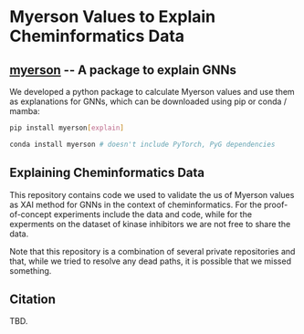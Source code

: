 # Myerson Values to Explain Cheminformatics Data

## [myerson]() -- A package to explain GNNs
We developed a python package to calculate Myerson values and use them as explanations for GNNs, which can be downloaded using pip or conda / mamba:

```sh
pip install myerson[explain]
```
```sh
conda install myerson # doesn't include PyTorch, PyG dependencies
```

## Explaining Cheminformatics Data
This repository contains code we used to validate the us of Myerson values as XAI method for GNNs in the context of cheminformatics.
For the proof-of-concept experiments include the data and code, while for the experments on the dataset of kinase inhibitors we are not free to share the data. 

Note that this repository is a combination of several private repositories and that, while we tried to resolve any dead paths, it is possible that we missed something.

## Citation 
TBD.
